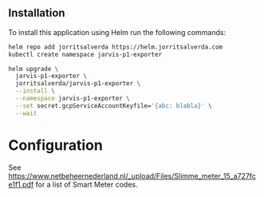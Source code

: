 ## Installation

To install this application using Helm run the following commands: 

```bash
helm repo add jorritsalverda https://helm.jorritsalverda.com
kubectl create namespace jarvis-p1-exporter

helm upgrade \
  jarvis-p1-exporter \
  jorritsalverda/jarvis-p1-exporter \
  --install \
  --namespace jarvis-p1-exporter \
  --set secret.gcpServiceAccountKeyfile='{abc: blabla}' \
  --wait
```

# Configuration

See https://www.netbeheernederland.nl/_upload/Files/Slimme_meter_15_a727fce1f1.pdf for a list of Smart Meter codes.